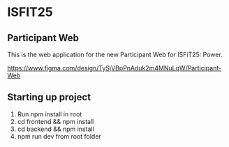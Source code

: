 # ISFIT25

## Participant Web

This is the web application for the new Participant Web for ISFiT25: Power.

https://www.figma.com/design/TySjVBpPnAduk2m4MNuLqW/Participant-Web


## Starting up project

1. Run npm install in root
2. cd frontend && npm install
3. cd backend && npm install
4. npm run dev from root folder
